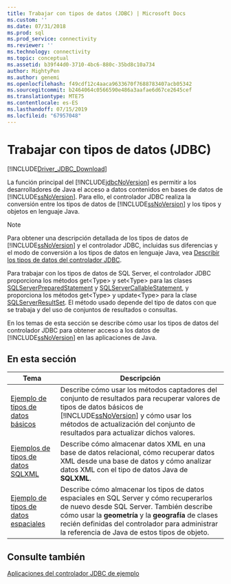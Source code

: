 ```yaml
---
title: Trabajar con tipos de datos (JDBC) | Microsoft Docs
ms.custom: ''
ms.date: 07/31/2018
ms.prod: sql
ms.prod_service: connectivity
ms.reviewer: ''
ms.technology: connectivity
ms.topic: conceptual
ms.assetid: b39f44d0-3710-4bc6-880c-35bd8c10a734
author: MightyPen
ms.author: genemi
ms.openlocfilehash: f49cdf12c4aaca9633670f7688783407acb05342
ms.sourcegitcommit: b2464064c0566590e486a3aafae6d67ce2645cef
ms.translationtype: MTE75
ms.contentlocale: es-ES
ms.lasthandoff: 07/15/2019
ms.locfileid: "67957048"
---
```

# <a name="working-with-data-types-jdbc"></a>Trabajar con tipos de datos (JDBC)

[!INCLUDE[Driver_JDBC_Download](../../../includes/driver_jdbc_download.md)]

La función principal del [!INCLUDE[jdbcNoVersion](../../../includes/jdbcnoversion_md.md)] es permitir a los desarrolladores de Java el acceso a datos contenidos en bases de datos de [!INCLUDE[ssNoVersion](../../../includes/ssnoversion-md.md)]. Para ello, el controlador JDBC realiza la conversión entre los tipos de datos de [!INCLUDE[ssNoVersion](../../../includes/ssnoversion-md.md)] y los tipos y objetos en lenguaje Java.  
  
> [!NOTE]  
> Para obtener una descripción detallada de los tipos de datos de [!INCLUDE[ssNoVersion](../../../includes/ssnoversion-md.md)] y el controlador JDBC, incluidas sus diferencias y el modo de conversión a los tipos de datos en lenguaje Java, vea [Describir los tipos de datos del controlador JDBC](../../../connect/jdbc/understanding-the-jdbc-driver-data-types.md).  
  
Para trabajar con los tipos de datos de SQL Server, el controlador JDBC proporciona los métodos get\<Type> y set\<Type> para las clases [SQLServerPreparedStatement](../../../connect/jdbc/reference/sqlserverpreparedstatement-class.md) y [SQLServerCallableStatement](../../../connect/jdbc/reference/sqlservercallablestatement-class.md), y proporciona los métodos get\<Type> y update\<Type> para la clase [SQLServerResultSet](../../../connect/jdbc/reference/sqlserverresultset-class.md). El método usado depende del tipo de datos con que se trabaja y del uso de conjuntos de resultados o consultas.  
  
En los temas de esta sección se describe cómo usar los tipos de datos del controlador JDBC para obtener acceso a los datos de [!INCLUDE[ssNoVersion](../../../includes/ssnoversion-md.md)] en las aplicaciones de Java.  
  
## <a name="in-this-section"></a>En esta sección  
  
| Tema                                                                         | Descripción                                                                                                                                                                                                                                                  |
| ----------------------------------------------------------------------------- | ------------------------------------------------------------------------------------------------------------------------------------------------------------------------------------------------------------------------------------------------------------ |
| [Ejemplo de tipos de datos básicos](../../../connect/jdbc/code-samples/basic-data-types-sample.md)   | Describe cómo usar los métodos captadores del conjunto de resultados para recuperar valores de tipos de datos básicos de [!INCLUDE[ssNoVersion](../../../includes/ssnoversion-md.md)] y cómo usar los métodos de actualización del conjunto de resultados para actualizar dichos valores.                                             |
| [Ejemplos de tipos de datos SQLXML](../../../connect/jdbc/code-samples/sqlxml-data-type-sample.md)   | Describe cómo almacenar datos XML en una base de datos relacional, cómo recuperar datos XML desde una base de datos y cómo analizar datos XML con el tipo de datos Java de **SQLXML**.                                                                                   |
| [Ejemplo de tipos de datos espaciales](../../../connect/jdbc/code-samples/spatial-data-types-sample.md) | Describe cómo almacenar los tipos de datos espaciales en SQL Server y cómo recuperarlos de nuevo desde SQL Server. También describe cómo usar la **geometría** y la **geografía** de clases recién definidas del controlador para administrar la referencia de Java de estos tipos de objeto. |
  
## <a name="see-also"></a>Consulte también

[Aplicaciones del controlador JDBC de ejemplo](../../../connect/jdbc/code-samples/sample-jdbc-driver-applications.md)  
